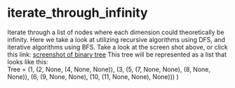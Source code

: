 # iterate_through_infinity
Iterate through a list of nodes where each dimension could theoretically be infinity. Here we take a look at utilizing recursive algorithms using DFS, and iterative algorithms using BFS. Take a look at the screen shot above, or click this link: 
[screenshot of binary tree](https://github.com/bnicholl/iterate_through_infinity/blob/master/Screen%20Shot%202018-03-07%20at%2012.57.28%20PM.png) This tree will be represented as a list that looks like this:                                         
Tree =  (1, 
        (2, None, (4, None, None)), 
        (3, (5, (7, None, None), (8, None, None)), 
        (6, (9, None, None), (10, (11, None, None), None)))   )
